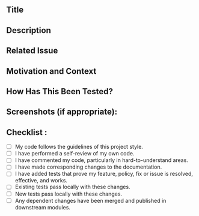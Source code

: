 ## Title
<!--- Provide a general summary of your changes in the Title above -->
## Description
<!--- Describe your changes in detail -->

## Related Issue
<!--- This project only accepts merge requests related to open issues -->
<!--- If suggesting a new feature or change, please discuss it in an issue first -->
<!--- If fixing a bug, there should be an issue describing it with steps to reproduce -->
<!--- Please link to the issue here: -->

## Motivation and Context
<!--- Why is this change required? What problem does it solve? -->
<!--- If it fixes an open issue, please link to the issue here. -->

## How Has This Been Tested?
<!--- Please describe in detail how you tested your changes. -->
<!--- Include details of your testing environment, and the tests you ran to -->
<!--- see how your change affects other areas of the code, etc. -->

## Screenshots (if appropriate):


## Checklist :
- [ ] My code follows the guidelines of this project style.
- [ ] I have performed a self-review of my own code.
- [ ] I have commented my code, particularly in hard-to-understand areas.
- [ ] I have made corresponding changes to the documentation.
- [ ] I have added tests that prove my feature, policy, fix or issue is resolved, effective, and works.
- [ ] Existing tests pass locally with these changes.
- [ ] New tests pass locally with these changes.
- [ ] Any dependent changes have been merged and published in downstream modules.
